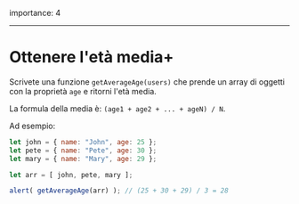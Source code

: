 importance: 4

---

# Ottenere l'età media+

Scrivete una funzione `getAverageAge(users)` che prende un array di oggetti con la proprietà `age` e ritorni l'età media.

La formula della media è: `(age1 + age2 + ... + ageN) / N`.

Ad esempio:

```js no-beautify
let john = { name: "John", age: 25 };
let pete = { name: "Pete", age: 30 };
let mary = { name: "Mary", age: 29 };

let arr = [ john, pete, mary ];

alert( getAverageAge(arr) ); // (25 + 30 + 29) / 3 = 28
```

